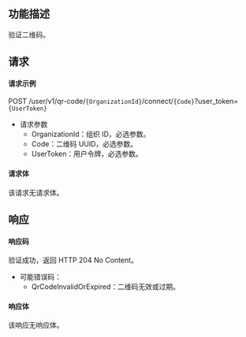 ## 功能描述

验证二维码。

## 请求

#### 请求示例

POST /user/v1/qr-code/`{OrganizationId}`/connect/`{Code}`?user_token=`{UserToken}`

- 请求参数
  - OrganizationId：组织 ID，必选参数。
  - Code：二维码 UUID，必选参数。
  - UserToken：用户令牌，必选参数。

#### 请求体

该请求无请求体。

## 响应

#### 响应码

验证成功，返回 HTTP 204 No Content。

- 可能错误码：
  - QrCodeInvalidOrExpired：二维码无效或过期。


#### 响应体

该响应无响应体。

